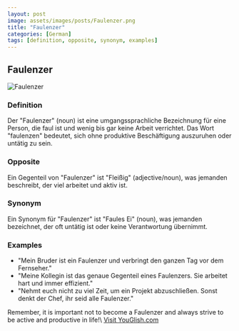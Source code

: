 ```yaml
---
layout: post
image: assets/images/posts/Faulenzer.png
title: "Faulenzer"
categories: [German]
tags: [definition, opposite, synonym, examples]
---
```


## Faulenzer

![Faulenzer](https://images.unsplash.com/photo-1511685077001-700f24d0c33e)

### Definition
Der "Faulenzer" (noun) ist eine umgangssprachliche Bezeichnung für eine Person, die faul ist und wenig bis gar keine Arbeit verrichtet. Das Wort "faulenzen" bedeutet, sich ohne produktive Beschäftigung auszuruhen oder untätig zu sein.

### Opposite
Ein Gegenteil von "Faulenzer" ist "Fleißig" (adjective/noun), was jemanden beschreibt, der viel arbeitet und aktiv ist.

### Synonym
Ein Synonym für "Faulenzer" ist "Faules Ei" (noun), was jemanden bezeichnet, der oft untätig ist oder keine Verantwortung übernimmt.

### Examples
- "Mein Bruder ist ein Faulenzer und verbringt den ganzen Tag vor dem Fernseher."
- "Meine Kollegin ist das genaue Gegenteil eines Faulenzers. Sie arbeitet hart und immer effizient."
- "Nehmt euch nicht zu viel Zeit, um ein Projekt abzuschließen. Sonst denkt der Chef, ihr seid alle Faulenzer."

Remember, it is important not to become a Faulenzer and always strive to be active and productive in life!\ <a id="yg-widget-0" class="youglish-widget" data-query="Faulenzer" data-lang="german" data-components="8412" data-auto-start="0" data-bkg-color="theme_light" data-title="How%20to%20pronounce%20Faulenzer%20in%20German"  rel="nofollow" href="https://youglish.com">Visit YouGlish.com</a><script async src="https://youglish.com/public/emb/widget.js" charset="utf-8"></script>